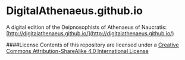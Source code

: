# DigitalAthenaeus.github.io
A digital edition of the Deipnosophists of Athenaeus of Naucratis: [http://digitalathenaeus.github.io/](http://digitalathenaeus.github.io/)

####License
Contents of this repository are licensed under a [Creative Commons Attribution-ShareAlike 4.0 International License](http://creativecommons.org/licenses/by-sa/4.0/)
